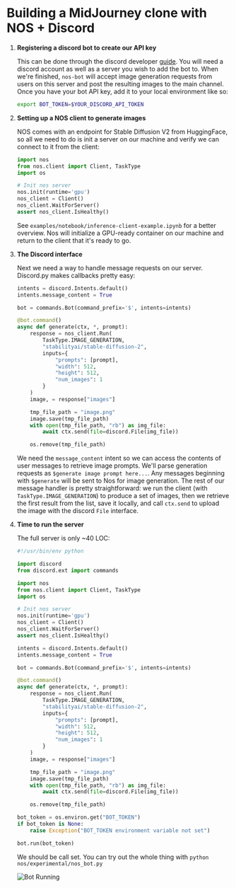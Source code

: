 # Building a MidJourney clone with NOS + Discord

1. **Registering a discord bot to create our API key**

    This can be done through the discord developer [guide](https://discord.com/developers/docs/getting-started). You will need
    a discord account as well as a server you wish to add the bot to. When we're finished, `nos-bot` will accept image generation requests
    from users on this server and post the resulting images to the main channel. Once you have your bot API key, add it to your local
    environment like so:
    ```bash
    export BOT_TOKEN=$YOUR_DISCORD_API_TOKEN
    ```

2. **Setting up a NOS client to generate images**

    NOS comes with an endpoint for Stable Diffusion V2 from HuggingFace, so all we need to do is init a server on our machine and verify we can
    connect to it from the client:
    ```python
    import nos
    from nos.client import Client, TaskType
    import os

    # Init nos server
    nos.init(runtime='gpu')
    nos_client = Client()
    nos_client.WaitForServer()
    assert nos_client.IsHealthy()
    ```

    See `examples/notebook/inference-client-example.ipynb` for a better overview. Nos will initialize a GPU-ready container on our machine and return
    to the client that it's ready to go.

2. **The Discord interface**

    Next we need a way to handle message requests on our server. Discord.py makes callbacks pretty easy:

    ```python
    intents = discord.Intents.default()
    intents.message_content = True

    bot = commands.Bot(command_prefix='$', intents=intents)

    @bot.command()
    async def generate(ctx, *, prompt):
        response = nos_client.Run(
            TaskType.IMAGE_GENERATION,
            "stabilityai/stable-diffusion-2",
            inputs={
                "prompts": [prompt],
                "width": 512,
                "height": 512,
                "num_images": 1
            }
        )
        image, = response["images"]

        tmp_file_path = "image.png"
        image.save(tmp_file_path)
        with open(tmp_file_path, "rb") as img_file:
            await ctx.send(file=discord.File(img_file))

        os.remove(tmp_file_path)
    ```

    We need the `message_content` intent so we can access the contents of user messages to retrieve image prompts. We'll parse generation requests
    as `$generate image prompt here...`. Any messages beginning with `$generate` will be sent to Nos for image generation. The rest of our
    message handler is pretty straightforward: we run the client (with `TaskType.IMAGE_GENERATION`) to produce a set of images, then we retrieve
    the first result from the list, save it locally, and call `ctx.send` to upload the image with the discord `File` interface.

3. **Time to run the server**

    The full server is only ~40 LOC:
    ```python
    #!/usr/bin/env python

    import discord
    from discord.ext import commands

    import nos
    from nos.client import Client, TaskType
    import os

    # Init nos server
    nos.init(runtime='gpu')
    nos_client = Client()
    nos_client.WaitForServer()
    assert nos_client.IsHealthy()

    intents = discord.Intents.default()
    intents.message_content = True

    bot = commands.Bot(command_prefix='$', intents=intents)

    @bot.command()
    async def generate(ctx, *, prompt):
        response = nos_client.Run(
            TaskType.IMAGE_GENERATION,
            "stabilityai/stable-diffusion-2",
            inputs={
                "prompts": [prompt],
                "width": 512,
                "height": 512,
                "num_images": 1
            }
        )
        image, = response["images"]

        tmp_file_path = "image.png"
        image.save(tmp_file_path)
        with open(tmp_file_path, "rb") as img_file:
            await ctx.send(file=discord.File(img_file))

        os.remove(tmp_file_path)

    bot_token = os.environ.get("BOT_TOKEN")
    if bot_token is None:
        raise Exception("BOT_TOKEN environment variable not set")

    bot.run(bot_token)
    ```


    We should be call set. You can try out the whole thing with `python nos/experimental/nos_bot.py`


    ![Bot Running](./discord-bot/discord-bot-demo.png)
